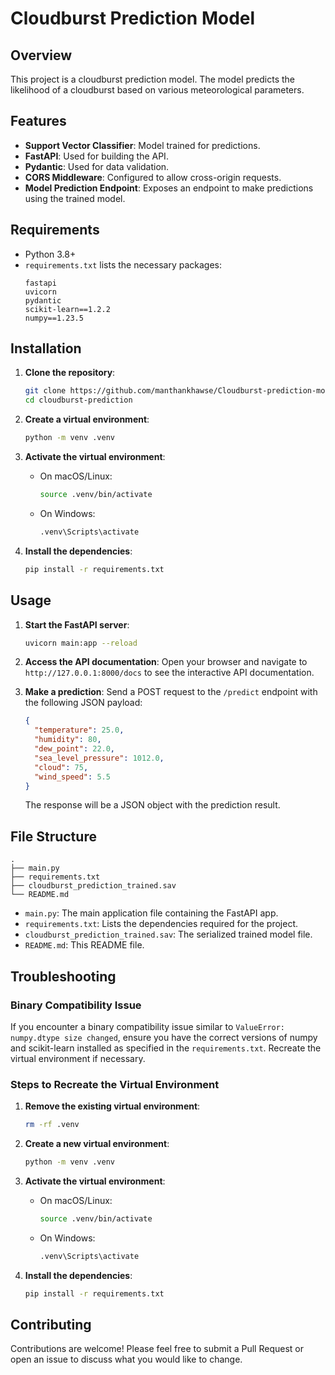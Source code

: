 # Cloudburst Prediction Model

## Overview

This project is a cloudburst prediction model. The model predicts the likelihood of a cloudburst based on various meteorological parameters.

## Features

- **Support Vector Classifier**: Model trained for predictions.
- **FastAPI**: Used for building the API.
- **Pydantic**: Used for data validation.
- **CORS Middleware**: Configured to allow cross-origin requests.
- **Model Prediction Endpoint**: Exposes an endpoint to make predictions using the trained model.

## Requirements

- Python 3.8+
- `requirements.txt` lists the necessary packages:
  ```
  fastapi
  uvicorn
  pydantic
  scikit-learn==1.2.2
  numpy==1.23.5
  ```

## Installation

1. **Clone the repository**:
   ```bash
   git clone https://github.com/manthankhawse/Cloudburst-prediction-model-trained.git
   cd cloudburst-prediction
   ```

2. **Create a virtual environment**:
   ```bash
   python -m venv .venv
   ```

3. **Activate the virtual environment**:
   - On macOS/Linux:
     ```bash
     source .venv/bin/activate
     ```
   - On Windows:
     ```bash
     .venv\Scripts\activate
     ```

4. **Install the dependencies**:
   ```bash
   pip install -r requirements.txt
   ```

## Usage

1. **Start the FastAPI server**:
   ```bash
   uvicorn main:app --reload
   ```

2. **Access the API documentation**:
   Open your browser and navigate to `http://127.0.0.1:8000/docs` to see the interactive API documentation.

3. **Make a prediction**:
   Send a POST request to the `/predict` endpoint with the following JSON payload:
   ```json
   {
     "temperature": 25.0,
     "humidity": 80,
     "dew_point": 22.0,
     "sea_level_pressure": 1012.0,
     "cloud": 75,
     "wind_speed": 5.5
   }
   ```
   The response will be a JSON object with the prediction result.

## File Structure

```
.
├── main.py
├── requirements.txt
├── cloudburst_prediction_trained.sav
└── README.md
```

- `main.py`: The main application file containing the FastAPI app.
- `requirements.txt`: Lists the dependencies required for the project.
- `cloudburst_prediction_trained.sav`: The serialized trained model file.
- `README.md`: This README file.

## Troubleshooting

### Binary Compatibility Issue

If you encounter a binary compatibility issue similar to `ValueError: numpy.dtype size changed`, ensure you have the correct versions of numpy and scikit-learn installed as specified in the `requirements.txt`. Recreate the virtual environment if necessary.

### Steps to Recreate the Virtual Environment

1. **Remove the existing virtual environment**:
   ```bash
   rm -rf .venv
   ```

2. **Create a new virtual environment**:
   ```bash
   python -m venv .venv
   ```

3. **Activate the virtual environment**:
   - On macOS/Linux:
     ```bash
     source .venv/bin/activate
     ```
   - On Windows:
     ```bash
     .venv\Scripts\activate
     ```

4. **Install the dependencies**:
   ```bash
   pip install -r requirements.txt
   ```

## Contributing

Contributions are welcome! Please feel free to submit a Pull Request or open an issue to discuss what you would like to change.
